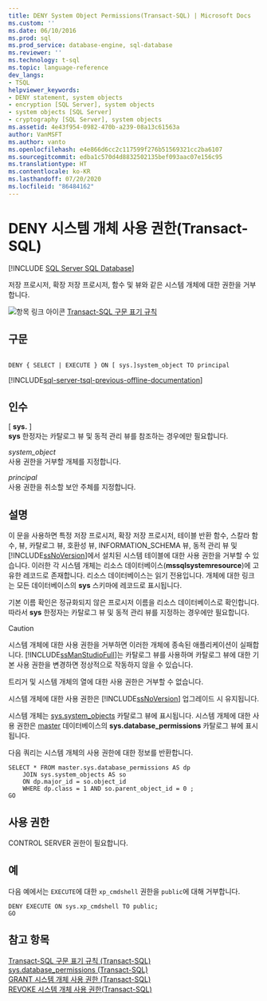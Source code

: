 ```yaml
---
title: DENY System Object Permissions(Transact-SQL) | Microsoft Docs
ms.custom: ''
ms.date: 06/10/2016
ms.prod: sql
ms.prod_service: database-engine, sql-database
ms.reviewer: ''
ms.technology: t-sql
ms.topic: language-reference
dev_langs:
- TSQL
helpviewer_keywords:
- DENY statement, system objects
- encryption [SQL Server], system objects
- system objects [SQL Server]
- cryptography [SQL Server], system objects
ms.assetid: 4e43f954-0982-470b-a239-08a13c61563a
author: VanMSFT
ms.author: vanto
ms.openlocfilehash: e4e866d6cc2c117599f276b51569321cc2ba6107
ms.sourcegitcommit: edba1c570d4d8832502135bef093aac07e156c95
ms.translationtype: HT
ms.contentlocale: ko-KR
ms.lasthandoff: 07/20/2020
ms.locfileid: "86484162"
---
```

# <a name="deny-system-object-permissions-transact-sql"></a>DENY 시스템 개체 사용 권한(Transact-SQL)
[!INCLUDE [SQL Server SQL Database](../../includes/applies-to-version/sql-asdb.md)]

  저장 프로시저, 확장 저장 프로시저, 함수 및 뷰와 같은 시스템 개체에 대한 권한을 거부합니다.  
  
 ![항목 링크 아이콘](../../database-engine/configure-windows/media/topic-link.gif "항목 링크 아이콘") [Transact-SQL 구문 표기 규칙](../../t-sql/language-elements/transact-sql-syntax-conventions-transact-sql.md)  
  
## <a name="syntax"></a>구문  
  
```syntaxsql
  
DENY { SELECT | EXECUTE } ON [ sys.]system_object TO principal   
```  
  
[!INCLUDE[sql-server-tsql-previous-offline-documentation](../../includes/sql-server-tsql-previous-offline-documentation.md)]

## <a name="arguments"></a>인수
 [ **sys.** ]  
 **sys** 한정자는 카탈로그 뷰 및 동적 관리 뷰를 참조하는 경우에만 필요합니다.  
  
 *system_object*  
 사용 권한을 거부할 개체를 지정합니다.  
  
 *principal*  
 사용 권한을 취소할 보안 주체를 지정합니다.  
  
## <a name="remarks"></a>설명  
 이 문을 사용하면 특정 저장 프로시저, 확장 저장 프로시저, 테이블 반환 함수, 스칼라 함수, 뷰, 카탈로그 뷰, 호환성 뷰, INFORMATION_SCHEMA 뷰, 동적 관리 뷰 및 [!INCLUDE[ssNoVersion](../../includes/ssnoversion-md.md)]에서 설치된 시스템 테이블에 대한 사용 권한을 거부할 수 있습니다. 이러한 각 시스템 개체는 리소스 데이터베이스(**mssqlsystemresource**)에 고유한 레코드로 존재합니다. 리소스 데이터베이스는 읽기 전용입니다. 개체에 대한 링크는 모든 데이터베이스의 **sys** 스키마에 레코드로 표시됩니다.  
  
 기본 이름 확인은 정규화되지 않은 프로시저 이름을 리소스 데이터베이스로 확인합니다. 따라서 **sys** 한정자는 카탈로그 뷰 및 동적 관리 뷰를 지정하는 경우에만 필요합니다.  
  
> [!CAUTION]  
>  시스템 개체에 대한 사용 권한을 거부하면 이러한 개체에 종속된 애플리케이션이 실패합니다. [!INCLUDE[ssManStudioFull](../../includes/ssmanstudiofull-md.md)]는 카탈로그 뷰를 사용하며 카탈로그 뷰에 대한 기본 사용 권한을 변경하면 정상적으로 작동하지 않을 수 있습니다.  
  
 트리거 및 시스템 개체의 열에 대한 사용 권한은 거부할 수 없습니다.  
  
 시스템 개체에 대한 사용 권한은 [!INCLUDE[ssNoVersion](../../includes/ssnoversion-md.md)] 업그레이드 시 유지됩니다.  
  
 시스템 개체는 [sys.system_objects](../../relational-databases/system-catalog-views/sys-system-objects-transact-sql.md) 카탈로그 뷰에 표시됩니다. 시스템 개체에 대한 사용 권한은 [master](../../relational-databases/system-catalog-views/sys-database-permissions-transact-sql.md) 데이터베이스의 **sys.database_permissions** 카탈로그 뷰에 표시됩니다.  
  
 다음 쿼리는 시스템 개체의 사용 권한에 대한 정보를 반환합니다.  
  
```  
SELECT * FROM master.sys.database_permissions AS dp   
    JOIN sys.system_objects AS so  
    ON dp.major_id = so.object_id  
    WHERE dp.class = 1 AND so.parent_object_id = 0 ;  
GO  
```  
  
## <a name="permissions"></a>사용 권한  
 CONTROL SERVER 권한이 필요합니다.  
  
## <a name="examples"></a>예  
 다음 예에서는 `EXECUTE`에 대한 `xp_cmdshell` 권한을 `public`에 대해 거부합니다.  
  
```  
DENY EXECUTE ON sys.xp_cmdshell TO public;  
GO  
```  
  
## <a name="see-also"></a>참고 항목  
 [Transact-SQL 구문 표기 규칙 &#40;Transact-SQL&#41;](../../t-sql/language-elements/transact-sql-syntax-conventions-transact-sql.md)   
 [sys.database_permissions &#40;Transact-SQL&#41;](../../relational-databases/system-catalog-views/sys-database-permissions-transact-sql.md)   
 [GRANT 시스템 개체 사용 권한 &#40;Transact-SQL&#41;](../../t-sql/statements/grant-system-object-permissions-transact-sql.md)   
 [REVOKE 시스템 개체 사용 권한&#40;Transact-SQL&#41;](../../t-sql/statements/revoke-system-object-permissions-transact-sql.md)  
  
  
